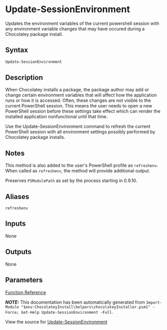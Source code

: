 ﻿---
Order: 450
xref: update-sessionenvironment
Title: Update-SessionEnvironment
Description: Information on Update-SessionEnvironment function
RedirectFrom: docs/helpers-update-session-environment
---

# Update-SessionEnvironment

<!-- This documentation is automatically generated from https://github.com/chocolatey/choco/blob/stable/src/chocolatey.resources/helpers/functions/Update-SessionEnvironment.ps1 using https://github.com/chocolatey/choco/blob/stable/GenerateDocs.ps1. Contributions are welcome at the original location(s). -->

Updates the environment variables of the current powershell session with
any environment variable changes that may have occured during a
Chocolatey package install.

## Syntax

~~~powershell
Update-SessionEnvironment
~~~

## Description

When Chocolatey installs a package, the package author may add or change
certain environment variables that will affect how the application runs
or how it is accessed. Often, these changes are not visible to the
current PowerShell session. This means the user needs to open a new
PowerShell session before these settings take effect which can render
the installed application nonfunctional until that time.

Use the Update-SessionEnvironment command to refresh the current
PowerShell session with all environment settings possibly performed by
Chocolatey package installs.

## Notes

This method is also added to the user's PowerShell profile as
`refreshenv`. When called as `refreshenv`, the method will provide
additional output.

Preserves `PSModulePath` as set by the process starting in 0.9.10.

## Aliases

`refreshenv`


## Inputs

None

## Outputs

None

## Parameters




[Function Reference](xref:powershell-reference)

***NOTE:*** This documentation has been automatically generated from `Import-Module "$env:ChocolateyInstall\helpers\chocolateyInstaller.psm1" -Force; Get-Help Update-SessionEnvironment -Full`.

View the source for [Update-SessionEnvironment](https://github.com/chocolatey/choco/blob/stable/src/chocolatey.resources/helpers/functions/Update-SessionEnvironment.ps1)
